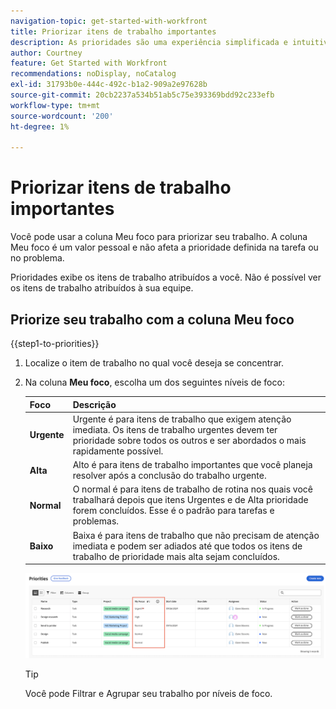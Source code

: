 ```yaml
---
navigation-topic: get-started-with-workfront
title: Priorizar itens de trabalho importantes
description: As prioridades são uma experiência simplificada e intuitiva personalizada para proprietários de tarefas.
author: Courtney
feature: Get Started with Workfront
recommendations: noDisplay, noCatalog
exl-id: 31793b0e-444c-492c-b1a2-909a2e97628b
source-git-commit: 20cb2237a534b51ab5c75e393369bdd92c233efb
workflow-type: tm+mt
source-wordcount: '200'
ht-degree: 1%

---
```


# Priorizar itens de trabalho importantes

Você pode usar a coluna Meu foco para priorizar seu trabalho. A coluna Meu foco é um valor pessoal e não afeta a prioridade definida na tarefa ou no problema.

Prioridades exibe os itens de trabalho atribuídos a você. Não é possível ver os itens de trabalho atribuídos à sua equipe.

## Priorize seu trabalho com a coluna Meu foco

{{step1-to-priorities}}

1. Localize o item de trabalho no qual você deseja se concentrar.
1. Na coluna **Meu foco**, escolha um dos seguintes níveis de foco:

   | Foco | Descrição |
   |-----------|-------------|
   | **Urgente** | Urgente é para itens de trabalho que exigem atenção imediata. Os itens de trabalho urgentes devem ter prioridade sobre todos os outros e ser abordados o mais rapidamente possível. |
   | **Alta** | Alto é para itens de trabalho importantes que você planeja resolver após a conclusão do trabalho urgente. |
   | **Normal** | O normal é para itens de trabalho de rotina nos quais você trabalhará depois que itens Urgentes e de Alta prioridade forem concluídos. Esse é o padrão para tarefas e problemas. |
   | **Baixo** | Baixa é para itens de trabalho que não precisam de atenção imediata e podem ser adiados até que todos os itens de trabalho de prioridade mais alta sejam concluídos. |

   ![](assets/my-focus-new.png)

   >[!TIP]
   >
   >Você pode Filtrar e Agrupar seu trabalho por níveis de foco.
